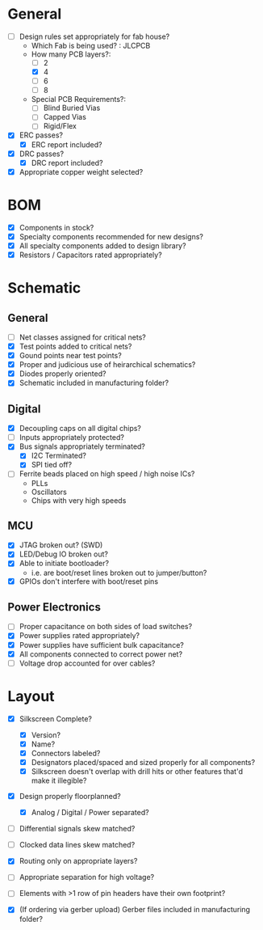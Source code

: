 # General
- [ ] Design rules set appropriately for fab house?
  - Which Fab is being used? : JLCPCB
  - How many PCB layers?:
    - [ ] 2
    - [X] 4
    - [ ] 6
    - [ ] 8
  - Special PCB Requirements?:
    - [ ] Blind Buried Vias
    - [ ] Capped Vias
    - [ ] Rigid/Flex
- [X] ERC passes?
  - [X] ERC report included?
- [X] DRC passes?
  - [X] DRC report included?
- [X] Appropriate copper weight selected?

# BOM
- [X] Components in stock?
- [X] Specialty components recommended for new designs?
- [X] All specialty components added to design library?
- [X] Resistors / Capacitors rated appropriately?

# Schematic
## General
- [ ] Net classes assigned for critical nets?
- [X] Test points added to critical nets?
- [X] Gound points near test points?
- [X] Proper and judicious use of heirarchical schematics? 
- [X] Diodes properly oriented?
- [X] Schematic included in manufacturing folder?

## Digital
- [X] Decoupling caps on all digital chips?
- [ ] Inputs appropriately protected?
- [X] Bus signals appropriately terminated?
	- [X] I2C Terminated?
	- [X] SPI tied off?
- [ ] Ferrite beads placed on high speed / high noise ICs?
	- PLLs
	- Oscillators
	- Chips with very high speeds

## MCU
- [X] JTAG broken out? (SWD)
- [X] LED/Debug IO broken out?
- [X] Able to initiate bootloader?
  - i.e. are boot/reset lines broken out to jumper/button?
- [X] GPIOs don't interfere with boot/reset pins

## Power Electronics
- [ ] Proper capacitance on both sides of load switches?
- [X] Power supplies rated appropriately?
- [X] Power supplies have sufficient bulk capacitance?
- [X] All components connected to correct power net?
- [ ] Voltage drop accounted for over cables?

# Layout
- [X] Silkscreen Complete?
	- [X] Version?
	- [X] Name?
	- [X] Connectors labeled?
    - [X] Designators placed/spaced and sized properly for all components?
	- [X] Silkscreen doesn't overlap with drill hits or other features that'd make it illegible?
- [X] Design properly floorplanned?
	- [X] Analog / Digital / Power separated?
- [ ] Differential signals skew matched?
- [ ] Clocked data lines skew matched?
- [X] Routing only on appropriate layers?
- [ ] Appropriate separation for high voltage?
- [ ] Elements with >1 row of pin headers have their own footprint?
- [X] (If ordering via gerber upload) Gerber files included in manufacturing folder?

